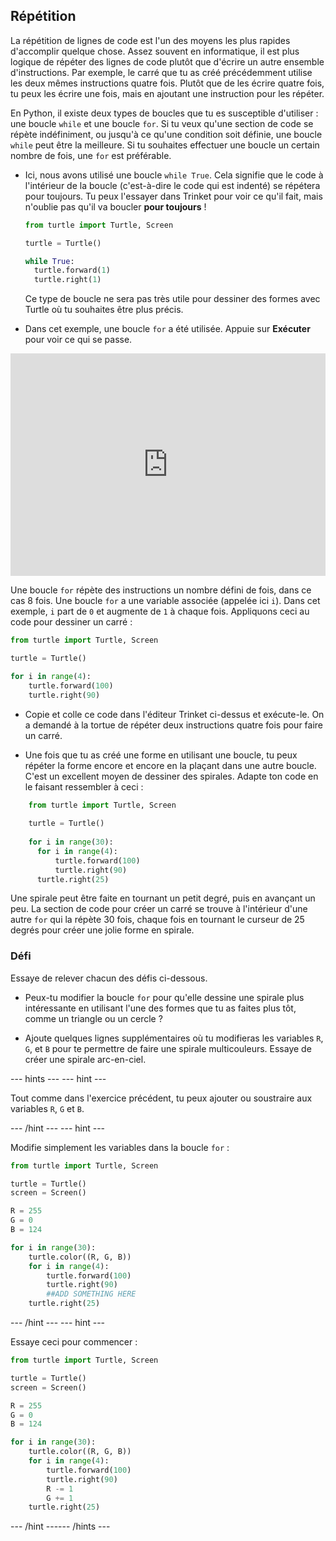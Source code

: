 ## Répétition

La répétition de lignes de code est l'un des moyens les plus rapides d'accomplir quelque chose. Assez souvent en informatique, il est plus logique de répéter des lignes de code plutôt que d'écrire un autre ensemble d'instructions. Par exemple, le carré que tu as créé précédemment utilise les deux mêmes instructions quatre fois. Plutôt que de les écrire quatre fois, tu peux les écrire une fois, mais en ajoutant une instruction pour les répéter.

En Python, il existe deux types de boucles que tu es susceptible d'utiliser : une boucle `while` et une boucle `for`. Si tu veux qu'une section de code se répète indéfiniment, ou jusqu'à ce qu'une condition soit définie, une boucle `while` peut être la meilleure. Si tu souhaites effectuer une boucle un certain nombre de fois, une `for` est préférable.

- Ici, nous avons utilisé une boucle `while True`. Cela signifie que le code à l'intérieur de la boucle (c'est-à-dire le code qui est indenté) se répétera pour toujours. Tu peux l'essayer dans Trinket pour voir ce qu'il fait, mais n'oublie pas qu'il va boucler **pour toujours** !
    
    ```python
    from turtle import Turtle, Screen
    
    turtle = Turtle()
    
    while True:
      turtle.forward(1)
      turtle.right(1)
    ```
    
    Ce type de boucle ne sera pas très utile pour dessiner des formes avec Turtle où tu souhaites être plus précis.

- Dans cet exemple, une boucle `for` a été utilisée. Appuie sur **Exécuter** pour voir ce qui se passe. 
<iframe src="https://trinket.io/embed/python/b89b6f5457" width="100%" height="356" frameborder="0" marginwidth="0" marginheight="0" allowfullscreen></iframe> 

Une boucle `for` répète des instructions un nombre défini de fois, dans ce cas 8 fois. Une boucle `for` a une variable associée (appelée ici `i`). Dans cet exemple, `i` part de `0` et augmente de `1` à chaque fois. Appliquons ceci au code pour dessiner un carré :

```python 
from turtle import Turtle, Screen

turtle = Turtle()

for i in range(4): 
    turtle.forward(100) 
    turtle.right(90) 
```

- Copie et colle ce code dans l'éditeur Trinket ci-dessus et exécute-le. On a demandé à la tortue de répéter deux instructions quatre fois pour faire un carré.

- Une fois que tu as créé une forme en utilisant une boucle, tu peux répéter la forme encore et encore en la plaçant dans une autre boucle. C'est un excellent moyen de dessiner des spirales. Adapte ton code en le faisant ressembler à ceci :
    
```python
    from turtle import Turtle, Screen
    
    turtle = Turtle()
    
    for i in range(30):
      for i in range(4):
          turtle.forward(100)
          turtle.right(90)
      turtle.right(25)
```
    
Une spirale peut être faite en tournant un petit degré, puis en avançant un peu. La section de code pour créer un carré se trouve à l'intérieur d'une autre `for` qui la répète 30 fois, chaque fois en tournant le curseur de 25 degrés pour créer une jolie forme en spirale.

### Défi

Essaye de relever chacun des défis ci-dessous.

- Peux-tu modifier la boucle `for` pour qu'elle dessine une spirale plus intéressante en utilisant l'une des formes que tu as faites plus tôt, comme un triangle ou un cercle ?

- Ajoute quelques lignes supplémentaires où tu modifieras les variables `R`, `G`, et `B` pour te permettre de faire une spirale multicouleurs. Essaye de créer une spirale arc-en-ciel.

--- hints ---
 --- hint ---

Tout comme dans l'exercice précédent, tu peux ajouter ou soustraire aux variables `R`, `G` et `B`.

--- /hint --- --- hint ---

Modifie simplement les variables dans la boucle `for` :

```python
from turtle import Turtle, Screen

turtle = Turtle()
screen = Screen()

R = 255
G = 0
B = 124

for i in range(30):
    turtle.color((R, G, B))
    for i in range(4):
        turtle.forward(100)
        turtle.right(90)
        ##ADD SOMETHING HERE
    turtle.right(25)
```

--- /hint --- --- hint ---

Essaye ceci pour commencer :

```python
from turtle import Turtle, Screen

turtle = Turtle()
screen = Screen()

R = 255
G = 0
B = 124

for i in range(30):
    turtle.color((R, G, B))
    for i in range(4):
        turtle.forward(100)
        turtle.right(90)
        R -= 1
        G += 1
    turtle.right(25)
```

--- /hint ------ /hints ---